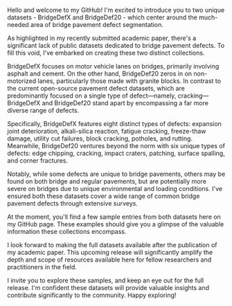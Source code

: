 Hello and welcome to my GitHub! I'm excited to introduce you to two unique datasets - BridgeDefX and BridgeDef20 - which center around the much-needed area of bridge pavement defect segmentation. 

As highlighted in my recently submitted academic paper, there's a significant lack of public datasets dedicated to bridge pavement defects. To fill this void, I've embarked on creating these two distinct collections. 

BridgeDefX focuses on motor vehicle lanes on bridges, primarily involving asphalt and cement. On the other hand, BridgeDef20 zeros in on non-motorized lanes, particularly those made with granite blocks. In contrast to the current open-source pavement defect datasets, which are predominantly focused on a single type of defect—namely, cracking—BridgeDefX and BridgeDef20 stand apart by encompassing a far more diverse range of defects. 

Specifically, BridgeDefX features eight distinct types of defects: expansion joint deterioration, alkali-silica reaction, fatigue cracking, freeze-thaw damage, utility cut failures, block cracking, potholes, and rutting. Meanwhile, BridgeDef20 ventures beyond the norm with six unique types of defects: edge chipping, cracking, impact craters, patching, surface spalling, and corner fractures. 

Notably, while some defects are unique to bridge pavements, others may be found on both bridge and regular pavements, but are potentially more severe on bridges due to unique environmental and loading conditions. I've ensured both these datasets cover a wide range of common bridge pavement defects through extensive surveys.

At the moment, you'll find a few sample entries from both datasets here on my GitHub page. These examples should give you a glimpse of the valuable information these collections encompass. 

I look forward to making the full datasets available after the publication of my academic paper. This upcoming release will significantly amplify the depth and scope of resources available here for fellow researchers and practitioners in the field.

I invite you to explore these samples, and keep an eye out for the full release. I'm confident these datasets will provide valuable insights and contribute significantly to the community. Happy exploring!

